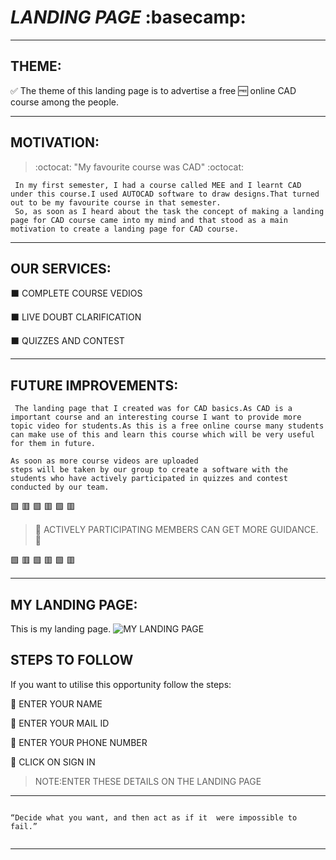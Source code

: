 # *LANDING PAGE* :basecamp:

---

## **THEME:**
:white_check_mark: The theme of this landing page is to advertise a free :free: online CAD course among the people.
<hr>

## **MOTIVATION:**

> :octocat:  "My favourite course was CAD"  :octocat:

     In my first semester, I had a course called MEE and I learnt CAD under this course.I used AUTOCAD software to draw designs.That turned out to be my favourite course in that semester.
     So, as soon as I heard about the task the concept of making a landing page for CAD course came into my mind and that stood as a main motivation to create a landing page for CAD course.
     
<hr>

## **OUR SERVICES**:                                                                                                                              
:black_large_square:        COMPLETE COURSE VEDIOS                                                                                            
                                                                                                                                          
⬛                         LIVE DOUBT CLARIFICATION                                                                                              
                                                                                                                               
:black_large_square:        QUIZZES AND CONTEST   

<HR>

## **FUTURE IMPROVEMENTS:** 
     The landing page that I created was for CAD basics.As CAD is a important course and an interesting course I want to provide more topic video for students.As this is a free online course many students can make use of this and learn this course which will be very useful for them in future.

    As soon as more course videos are uploaded
    steps will be taken by our group to create a software with the students who have actively participated in quizzes and contest conducted by our team.

:green_square: :red_square: :green_square: :red_square: :green_square: :red_square:

>  :telescope: ACTIVELY PARTICIPATING MEMBERS CAN GET MORE GUIDANCE. :telescope:

:green_square: :red_square: :green_square: :red_square: :green_square: :red_square:
     
<HR>

## **MY LANDING PAGE:**
   This is my landing page.
![MY LANDING PAGE](https://github.com/laxminarayanan-art/Cognizancee/blob/main/TASK-3/Web%201920%20%E2%80%93%201.png)

## **STEPS TO FOLLOW**
  If you want to utilise this opportunity follow the steps:
  
:radio_button: ENTER YOUR NAME

:radio_button: ENTER YOUR MAIL ID

:radio_button: ENTER YOUR PHONE NUMBER

:radio_button: CLICK ON SIGN IN

>NOTE:ENTER THESE DETAILS ON THE LANDING PAGE

<HR>

```

“Decide what you want, and then act as if it  were impossible to fail.”
     
```
<hr>

 


